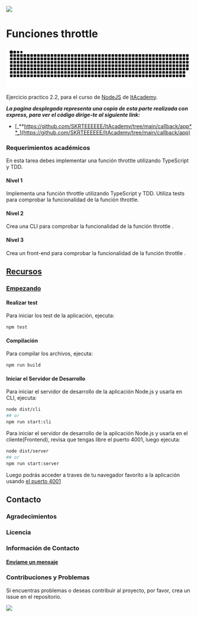 <img src="https://user-images.githubusercontent.com/73097560/115834477-dbab4500-a447-11eb-908a-139a6edaec5c.gif">

# Funciones throttle
<a href="https://github.com/SKRTEEEEEE">
<div align="center">
  <img  src="https://github.com/SKRTEEEEEE/SKRTEEEEEE/blob/main/resources/img/grid-snake.svg"
       alt="snake" />
</div>
</a>

Ejercicio practico 2.2, para el curso de [NodeJS](https://nodejs.org/en) de [ItAcademy](https://www.barcelonactiva.cat/es/itacademy).

_**La pagina desplegada representa una copia de esta parte realizada con express, para ver el código dirige-te al siguiente link:**_
- [_**https://github.com/SKRTEEEEEE/ItAcademy/tree/main/callback/app**_](https://github.com/SKRTEEEEEE/ItAcademy/tree/main/callback/app)

### Requerimientos académicos
En esta tarea debes implementar una función throttle utilizando TypeScript y TDD.
#### Nivel 1

Implementa una función throttle utilizando TypeScript y TDD.
Utiliza tests para comprobar la funcionalidad de la función throttle.

#### Nivel 2

Crea una CLI para comprobar la funcionalidad de la función throttle .

#### Nivel 3

Crea un front-end para comprobar la funcionalidad de la función throttle .



## [Recursos](https://github.com/SKRTEEEEEE/markdowns)
### [Empezando](https://github.com/SKRTEEEEEE/markdowns/blob/main/utils/how-start/ts-tw_es.md)


#### Realizar test
Para iniciar los test de la aplicación, ejecuta:

```bash
npm test
```

#### Compilación

Para compilar los archivos, ejecuta:

```bash
npm run build
```

#### Iniciar el Servidor de Desarrollo
Para iniciar el servidor de desarrollo de la aplicación Node.js y usarla en CLI, ejecuta:

```bash
node dist/cli
## or
npm run start:cli
```

Para iniciar el servidor de desarrollo de la aplicación Node.js y usarla en el cliente(Frontend), revisa que tengas libre el puerto 4001, luego ejecuta:

```bash
node dist/server
## or
npm run start:server
```

Luego podrás acceder a traves de tu navegador favorito a la aplicación usando [el puerto 4001](https://localhost:4001)

## Contacto

### Agradecimientos

### Licencia

### Información de Contacto

#### [Envíame un mensaje](mailto:adanreh.m@gmail.com)

### Contribuciones y Problemas

Si encuentras problemas o deseas contribuir al proyecto, por favor, crea un issue en el repositorio.

<img src="https://user-images.githubusercontent.com/73097560/115834477-dbab4500-a447-11eb-908a-139a6edaec5c.gif">
